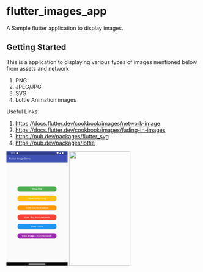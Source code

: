 # flutter_images_app

A Sample flutter application to display images.

## Getting Started

This is a application to displaying various types of images mentioned below from assets and network


1. PNG 
2. JPEG/JPG
3. SVG 
4. Lottie Animation images 


Useful Links

1. https://docs.flutter.dev/cookbook/images/network-image
2. https://docs.flutter.dev/cookbook/images/fading-in-images
3. https://pub.dev/packages/flutter_svg
4. https://pub.dev/packages/lottie

<img src="https://raw.githubusercontent.com/rajeshmadasu/FlutterImageApp/main/screenshots/screen1.png"  width="160" height="300" />

<img src="https://raw.githubusercontent.com/rajeshmadasu/FlutterImageApp/main/screenshots/lottie-images.gif"  width="160" height="300" />
